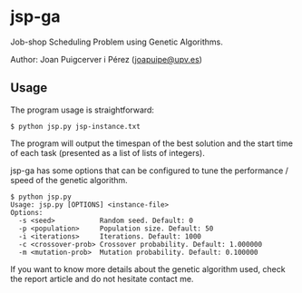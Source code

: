 jsp-ga
======

Job-shop Scheduling Problem using Genetic Algorithms.

Author: Joan Puigcerver i Pérez (joapuipe@upv.es)

Usage
-----

The program usage is straightforward:

```
$ python jsp.py jsp-instance.txt
```

The program will output the timespan of the best solution and the start time of each task (presented as a list of lists of integers).

jsp-ga has some options that can be configured to tune the performance / speed of the genetic algorithm.

```
$ python jsp.py
Usage: jsp.py [OPTIONS] <instance-file>
Options:
  -s <seed>           Random seed. Default: 0
  -p <population>     Population size. Default: 50
  -i <iterations>     Iterations. Default: 1000
  -c <crossover-prob> Crossover probability. Default: 1.000000
  -m <mutation-prob>  Mutation probability. Default: 0.100000
```

If you want to know more details about the genetic algorithm used, check the report article and do not hesitate contact me.